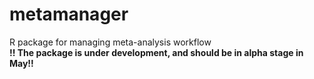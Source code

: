 # metamanager
R package for managing meta-analysis workflow  
**!! The package is under development, and should be in alpha stage in May!!**
